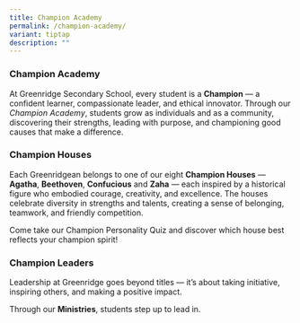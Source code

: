 ```yaml
---
title: Champion Academy
permalink: /champion-academy/
variant: tiptap
description: ""
---
```

<h3><strong>Champion Academy</strong></h3>
<p>At Greenridge Secondary School, every student is a <strong>Champion</strong> —
a confident learner, compassionate leader, and ethical innovator. Through
our <em>Champion Academy</em>, students grow as individuals and as a community,
discovering their strengths, leading with purpose, and championing good
causes that make a difference.</p>
<p></p>
<h3><strong>Champion Houses</strong></h3>
<p>Each Greenridgean belongs to one of our eight <strong>Champion Houses</strong> — <strong>Agatha</strong>, <strong>Beethoven</strong>, <strong>Confucious</strong> and <strong>Zaha</strong> —
each inspired by a historical figure who embodied courage, creativity,
and excellence. The houses celebrate diversity in strengths and talents,
creating a sense of belonging, teamwork, and friendly competition.</p>
<p>Come take our Champion Personality Quiz and discover which house best
reflects your champion spirit!</p>
<h3><strong>Champion Leaders</strong></h3>
<p>Leadership at Greenridge goes beyond titles — it’s about taking initiative,
inspiring others, and making a positive impact.</p>
<p>Through our <strong>Ministries</strong>, students step up to lead in.</p>
<p></p>